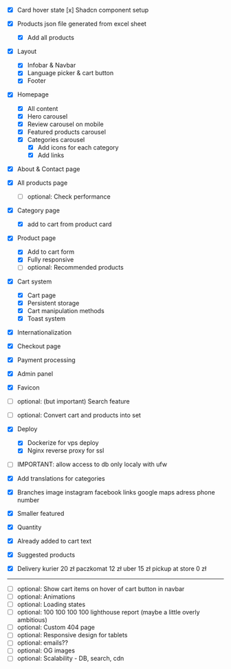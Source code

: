 - [x] Card hover state [x] Shadcn component setup
- [x] Products json file generated from excel sheet
  - [x] Add all products
- [x] Layout
  - [x] Infobar & Navbar
  - [x] Language picker & cart button
  - [x] Footer
- [x] Homepage
  - [x] All content
  - [x] Hero carousel
  - [x] Review carousel on mobile
  - [x] Featured products carousel
  - [x] Categories carousel
    - [x] Add icons for each category
    - [x] Add links
- [x] About & Contact page
- [x] All products page
  - [ ] optional: Check performance
- [x] Category page
  - [x] add to cart from product card
- [x] Product page
  - [x] Add to cart form
  - [x] Fully responsive
  - [ ] optional: Recommended products
- [x] Cart system
  - [x] Cart page
  - [x] Persistent storage
  - [x] Cart manipulation methods
  - [x] Toast system
- [x] Internationalization
- [x] Checkout page
- [x] Payment processing
- [x] Admin panel
- [x] Favicon
- [ ] optional: (but important) Search feature
- [ ] optional: Convert cart and products into set
- [x] Deploy
  - [x] Dockerize for vps deploy
  - [x] Nginx reverse proxy for ssl
- [ ] IMPORTANT: allow access to db only localy with ufw
- [x] Add translations for categories

- [x] Branches
      image
      instagram facebook links
      google maps
      adress
      phone number

- [x] Smaller featured
- [x] Quantity
- [x] Already added to cart text
- [x] Suggested products

- [x]
  Delivery
  kurier 20 zł
  paczkomat 12 zł
  uber 15 zł
  pickup at store 0 zł

---

- [ ] optional: Show cart items on hover of cart button in navbar
- [ ] optional: Animations
- [ ] optional: Loading states
- [ ] optional: 100 100 100 100 lighthouse report (maybe a little overly ambitious)
- [ ] optional: Custom 404 page
- [ ] optional: Responsive design for tablets
- [ ] optional: emails??
- [ ] optional: OG images
- [ ] optional: Scalability - DB, search, cdn
